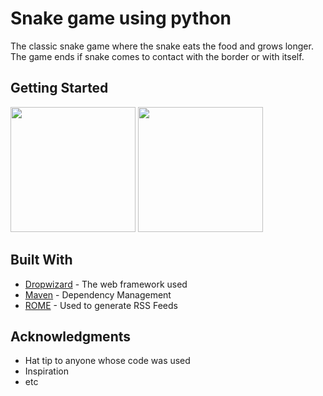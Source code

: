 
# Snake game using python

The classic snake game where the snake eats the food and grows longer. The game ends if snake comes to contact with the border or with itself.

## Getting Started


<img src="https://media.giphy.com/media/0NCJXGzAE3j9ADyGFq/giphy.gif" width="200" height="200" />

<img src="https://media.giphy.com/media/2LkO4APB9hvXWuXc8D/giphy.gif" width="200" height="200" />




## Built With

* [Dropwizard](http://www.dropwizard.io/1.0.2/docs/) - The web framework used
* [Maven](https://maven.apache.org/) - Dependency Management
* [ROME](https://rometools.github.io/rome/) - Used to generate RSS Feeds


## Acknowledgments

* Hat tip to anyone whose code was used
* Inspiration
* etc
